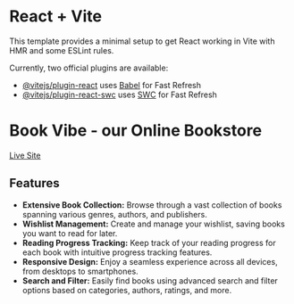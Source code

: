 # React + Vite

This template provides a minimal setup to get React working in Vite with HMR and some ESLint rules.

Currently, two official plugins are available:

- [@vitejs/plugin-react](https://github.com/vitejs/vite-plugin-react/blob/main/packages/plugin-react/README.md) uses [Babel](https://babeljs.io/) for Fast Refresh
- [@vitejs/plugin-react-swc](https://github.com/vitejs/vite-plugin-react-swc) uses [SWC](https://swc.rs/) for Fast Refresh



# Book Vibe - our Online Bookstore

[Live Site](https://www.bookworm.com)

## Features

- **Extensive Book Collection:** Browse through a vast collection of books spanning various genres, authors, and publishers.
- **Wishlist Management:** Create and manage your wishlist, saving books you want to read for later.
- **Reading Progress Tracking:** Keep track of your reading progress for each book with intuitive progress tracking features.
- **Responsive Design:** Enjoy a seamless experience across all devices, from desktops to smartphones.
- **Search and Filter:** Easily find books using advanced search and filter options based on categories, authors, ratings, and more.

